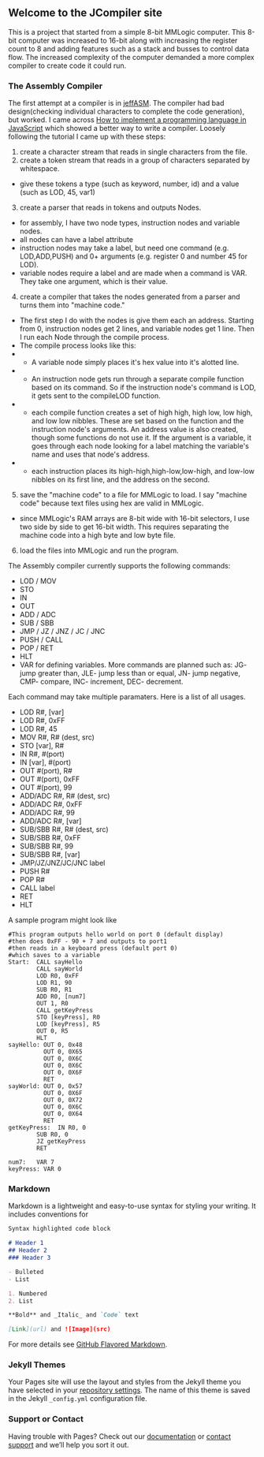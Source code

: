 ## Welcome to the JCompiler site

This is a project that started from a simple 8-bit MMLogic computer. This 8-bit computer was increased to 16-bit along with increasing the register count to 8 and adding features such as a stack and busses to control data flow. The increased complexity of the computer demanded a more complex compiler to create code it could run.

### The Assembly Compiler
The first attempt at a compiler is in [jeffASM](https://github.com/Grexel/JCompiler/tree/master/src/jeffasm). The compiler had bad design(checking individual characters to complete the code generation), but worked. I came across [How to implement a programming language in JavaScript](http://lisperator.net/pltut/) which showed a better way to write a compiler.
Loosely following the tutorial I came up with these steps:
1. create a character stream that reads in single characters from the file.
2. create a token stream that reads in a group of characters separated by whitespace.
  - give these tokens a type (such as keyword, number, id) and a value (such as LOD, 45, var1)
3. create a parser that reads in tokens and outputs Nodes.
  - for assembly, I have two node types, instruction nodes and variable nodes.
  - all nodes can have a label attribute
  - instruction nodes may take a label, but need one command (e.g. LOD,ADD,PUSH) and 0+ arguments (e.g. register 0 and number 45 for LOD).
  - variable nodes require a label and are made when a command is VAR. They take one argument, which is their value.
 4. create a compiler that takes the nodes generated from a parser and turns them into "machine code."
  - The first step I do with the nodes is give them each an address. Starting from 0, instruction nodes get 2 lines, and variable nodes get 1 line. Then I run each Node through the compile process. 
  - The compile process looks like this:
  - - A variable node simply places it's hex value into it's alotted line. 
  - - An instruction node gets run through a separate compile function based on its command. So if the instruction node's command is LOD, it gets sent to the compileLOD function.
  - - each compile function creates a set of high high, high low, low high, and low low nibbles. These are set based on the function  and the instruction node's arguments. An address value is also created, though some functions do not use it. If the argument is a variable, it goes through each node looking for a label matching the variable's name and uses that node's address.
  - - each instruction places its high-high,high-low,low-high, and low-low nibbles on its first line, and the address on the second.
 5. save the "machine code" to a file for MMLogic to load. I say "machine code" because text files using hex are valid in MMLogic.
  - since MMLogic's RAM arrays are 8-bit wide with 16-bit selectors, I use two side by side to get 16-bit width. This requires separating the machine code into a high byte and low byte file.
 6. load the files into MMLogic and run the program.

The Assembly compiler currently supports the following commands:
  - LOD / MOV
  - STO
  - IN
  - OUT
  - ADD / ADC
  - SUB / SBB
  - JMP / JZ / JNZ / JC / JNC 
  - PUSH / CALL
  - POP / RET
  - HLT
  - VAR for defining variables.
More commands are planned such as: JG- jump greater than, JLE- jump less than or equal, JN- jump negative, CMP- compare, INC- increment, DEC- decrement.

Each command may take multiple paramaters. Here is a list of all usages.
  - LOD R#, [var]
  - LOD R#, 0xFF
  - LOD R#, 45
  - MOV R#, R# (dest, src)
  - STO [var], R#
  - IN R#, #(port)
  - IN [var], #(port)
  - OUT #(port), R#
  - OUT #(port), 0xFF
  - OUT #(port), 99
  - ADD/ADC R#, R# (dest, src)
  - ADD/ADC R#, 0xFF
  - ADD/ADC R#, 99 
  - ADD/ADC R#, [var]
  - SUB/SBB R#, R# (dest, src)
  - SUB/SBB R#, 0xFF
  - SUB/SBB R#, 99 
  - SUB/SBB R#, [var]
  - JMP/JZ/JNZ/JC/JNC label
  - PUSH R#
  - POP R#
  - CALL label
  - RET
  - HLT
  
A sample program might look like
```
#This program outputs hello world on port 0 (default display)
#then does 0xFF - 90 + 7 and outputs to port1
#then reads in a keyboard press (default port 0)
#which saves to a variable
Start:  CALL sayHello
        CALL sayWorld
        LOD R0, 0xFF
        LOD R1, 90
        SUB R0, R1
        ADD R0, [num7]
        OUT 1, R0
        CALL getKeyPress
        STO [keyPress], R0
        LOD [keyPress], R5
        OUT 0, R5
        HLT
sayHello: OUT 0, 0x48
          OUT 0, 0X65
          OUT 0, 0X6C
          OUT 0, 0X6C
          OUT 0, 0X6F
          RET
sayWorld: OUT 0, 0x57
          OUT 0, 0X6F
          OUT 0, 0X72
          OUT 0, 0X6C
          OUT 0, 0X64
          RET
getKeyPress:  IN R0, 0
        SUB R0, 0
        JZ getKeyPress
        RET
        
num7:   VAR 7
keyPress: VAR 0
```

### Markdown

Markdown is a lightweight and easy-to-use syntax for styling your writing. It includes conventions for

```markdown
Syntax highlighted code block

# Header 1
## Header 2
### Header 3

- Bulleted
- List

1. Numbered
2. List

**Bold** and _Italic_ and `Code` text

[Link](url) and ![Image](src)
```

For more details see [GitHub Flavored Markdown](https://guides.github.com/features/mastering-markdown/).

### Jekyll Themes

Your Pages site will use the layout and styles from the Jekyll theme you have selected in your [repository settings](https://github.com/Grexel/JCompiler/settings). The name of this theme is saved in the Jekyll `_config.yml` configuration file.

### Support or Contact

Having trouble with Pages? Check out our [documentation](https://help.github.com/categories/github-pages-basics/) or [contact support](https://github.com/contact) and we’ll help you sort it out.
